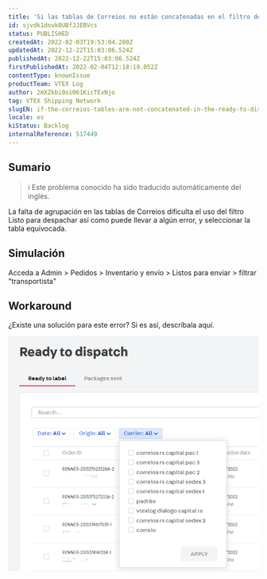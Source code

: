 ```yaml
---
title: 'Si las tablas de Correios no están concatenadas en el filtro de Listo para enviar la generación de etiquetas no funciona correctamente'
id: sjvdk1dovk0UBfJJEBVcs
status: PUBLISHED
createdAt: 2022-02-03T19:53:04.280Z
updatedAt: 2022-12-22T15:03:06.524Z
publishedAt: 2022-12-22T15:03:06.524Z
firstPublishedAt: 2022-02-04T12:18:19.052Z
contentType: knownIssue
productTeam: VTEX Log
author: 2mXZkbi0oi061KicTExNjo
tag: VTEX Shipping Network
slugEN: if-the-correios-tables-are-not-concatenated-in-the-ready-to-dispatch-filter-the-label-generation-does-not-work-properly
locale: es
kiStatus: Backlog
internalReference: 517449
---
```


## Sumario

>ℹ️ Este problema conocido ha sido traducido automáticamente del inglés.


La falta de agrupación en las tablas de Correios dificulta el uso del filtro Listo para despachar así como puede llevar a algún error, y seleccionar la tabla equivocada.



## Simulación


Acceda a Admin > Pedidos > Inventario y envío > Listos para enviar > filtrar "transportista"



## Workaround


¿Existe una solución para este error? Si es así, descríbala aquí.


 ![](https://raw.githubusercontent.com/vtexdocs/help-center-content/refs/heads/main/docs/es/known-issues/VTEX%20Log/si-las-tablas-de-correios-no-estan-concatenadas-en-el-filtro-de-listo-para-enviar-la-generacion-de-etiquetas-no-funciona-correctamente_1.png)

